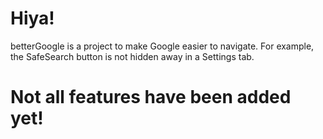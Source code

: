 # Hiya!
betterGoogle is a project to make Google easier to navigate.
For example, the SafeSearch button is not hidden away in a Settings tab.
# Not all features have been added yet! 
